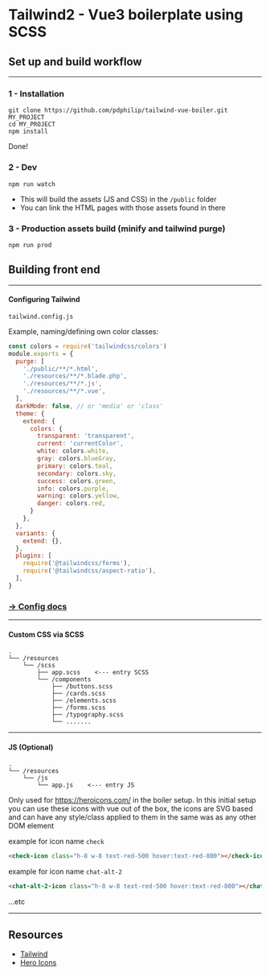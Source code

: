 # Tailwind2 - Vue3 boilerplate using SCSS

## Set up and build workflow
___
### 1 - Installation 

```shell
git clone https://github.com/pdphilip/tailwind-vue-boiler.git MY_PROJECT
cd MY_PROJECT
npm install
```

Done!

### 2 - Dev

```shell
npm run watch
```

- This will build the assets (JS and CSS) in the `/public` folder
- You can link the HTML pages with those assets found in there


### 3 - Production assets build (minify and tailwind purge)
```shell
npm run prod
```

## Building front end
___
#### Configuring Tailwind

`tailwind.config.js`

Example, naming/defining own color classes:

```js
const colors = require('tailwindcss/colors')
module.exports = {
  purge: [
    './public/**/*.html',
    './resources/**/*.blade.php',
    './resources/**/*.js',
    './resources/**/*.vue',
  ],
  darkMode: false, // or 'media' or 'class'
  theme: {
    extend: {
      colors: {
        transparent: 'transparent',
        current: 'currentColor',
        white: colors.white,
        gray: colors.blueGray,
        primary: colors.teal,
        secondary: colors.sky,
        success: colors.green,
        info: colors.purple,
        warning: colors.yellow,
        danger: colors.red,
      }
    },
  },
  variants: {
    extend: {},
  },
  plugins: [
    require('@tailwindcss/forms'),
    require('@tailwindcss/aspect-ratio'),
  ],
}

```
### [-> Config docs](https://tailwindcss.com/docs/configuration)
___
#### Custom CSS via SCSS
```text
.
└── /resources
    └── /scss
        ├── app.scss    <--- entry SCSS
        └── /components
            ├── /buttons.scss
            ├── /cards.scss
            ├── /elements.scss
            ├── /forms.scss
            ├── /typography.scss
            └── .......
```

___
#### JS (Optional)
```text
.
└── /resources
    └── /js
        └── app.js    <--- entry JS
```
Only used for https://heroicons.com/ in the boiler setup. In this initial setup you can use these icons with vue out of the box, the icons are SVG based and can have any style/class applied to them in the same was as any other DOM element

example for icon name `check`

```html
<check-icon class="h-8 w-8 text-red-500 hover:text-red-800"></check-icon>
```

example for icon name `chat-alt-2`
```html
<chat-alt-2-icon class="h-8 w-8 text-red-500 hover:text-red-800"></chat-alt-2-icon>
```
...etc
___


## Resources

- [Tailwind](https://tailwindcss.com/docs)
- [Hero Icons](https://heroicons.com/)


